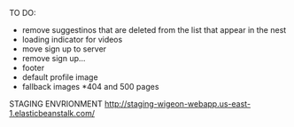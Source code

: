 TO DO: 

* remove suggestinos that are deleted from the list that appear in the nest
* loading indicator for videos
* move sign up to server
* remove sign up...
* footer
* default profile image
* fallback images
*404 and 500 pages


STAGING ENVRIONMENT
http://staging-wigeon-webapp.us-east-1.elasticbeanstalk.com/
